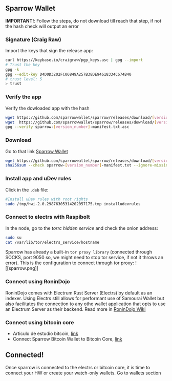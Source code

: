 ## Sparrow Wallet
**IMPORTANT!**: Follow the steps, do not download till reach that step, if not the hash check will output an error
### Signature (Craig Raw)
Import the keys that sign the release app:
```bash
curl https://keybase.io/craigraw/pgp_keys.asc | gpg --import
# Trust the key
gpg -k
gpg --edit-key D4D0D3202FC06849A257B38DE94618334C674B40
# trust level: 5
> trust
```
### Verify the app
Verify the dowloaded app with the hash
```bash
wget https://github.com/sparrowwallet/sparrow/releases/download/[version_number]/sparrow-[version_number]-manifest.txt
wget  https://github.com/sparrowwallet/sparrow/releases/download/[version_number]/sparrow-[version_number]-manifest.txt.asc
gpg --verify sparrow-[version_number]-manifest.txt.asc
```

### Download
Go to that link [Sparrow Wallet](https://www.sparrowwallet.com/download/)
```bash
wget https://github.com/sparrowwallet/sparrow/releases/download/[version_number]/sparrow_[version_number]-1_amd64.deb
sha256sum --check sparrow-[version_number]-manifest.txt --ignore-missing
```

### Install app and uDev rules
Click in the `.deb` file:
```bash
#Install uDev rules with root rights
sudo /tmp/hwi-2.0.29876305314202057175.tmp installudevrules
```

### Connect to electrs with Raspibolt
In the node, go to the *torrc hidden service* and check the onion address:
```bash
sudo su
cat /var/lib/tor/electrs_service/hostname
```
Sparrow has already a built-in `tor proxy library` (connected through SOCKS, port 9050 so, we might need to stop tor service, if not it throws an error). This is the configuration to connect through tor proxy:
![[sparrow.png]]

### Connect using RoninDojo
RoninDojo comes with Electrum Rust Server (Electrs) by default as an indexer. Using Electrs still allows for performant use of Samourai Wallet but also facilitates the connection to any othe wallet application that opts to use an Electrum Server as their backend.
Read more in [RoninDojo Wiki](https://wiki.ronindojo.io/en/setup/sparrow-wallet)

### Connect using bitcoin core
- Articulo de estudio bitcoin, [link](https://estudiobitcoin.com/como-montar-un-nodo-bitcoin-en-pc/)
- Connect Sparrow Bitcoin Wallet to Bitcoin Core, [link](https://armantheparman.com/sparrowcore/)

## Connected!
Once sparrow is connected to the electrs or bitcoin core, it is time to connect your HW or create your watch-only wallets. Go to wallets section